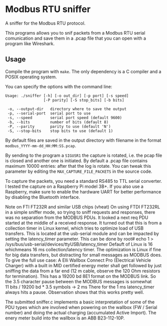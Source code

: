 # Modbus RTU sniffer

A sniffer for the Modbus RTU protocol.

This programs allows you to snif packets from a Modbus RTU serial
comunication and save them in a .pcap file that you can open with
a program like Wireshark.

## Usage

Compile the program with `make`. The only dependency is a C compiler
and a POSIX operating system.

You can specify the options with the command line:

```
Usage: ./sniffer [-h] [-o out_dir] [-p port] [-s speed]
                 [-P parity] [-S stop_bits] [-b bits]

 -o, --output-dir   directory where to save the output
 -p, --serial-port  serial port to use
 -s, --speed        serial port speed (default 9600)
 -b, --bits         number of bits (default 8)
 -P, --parity       parity to use (default 'N')
 -S, --stop-bits    stop bits to use (default 1)
```

By default files are saved in the output directory with filename in
the format `modbus_YYYY-mm-dd_HH:MM:SS.pcap`.

By sending to the program a `SIGUSR1` the capture is rotated, i.e. the pcap
file is closed and another one is initiated. By default a .pcap file contains
maximum 10000 entries: after that the log is rotate. You can tweak this parameter
by editing the `MAX_CAPTURE_FILE_PACKETS` in the source code.

To capture the packets, you need a standard RS485 to TTL serial converter.
I tested the capture on a Raspberry Pi model 3B+. If you also use
a Raspberry, make sure to enable the hardware UART for better performance
by disabling the Bluetooth interface.

Note on FTI FT232R and similar USB chips (vheat)
On using FTDI FT232RL in a simple sniffer mode, so trying to sniff requests and responses, 
there was no separation from the MODBUS PDUs. It looked a next req PDU started at the middle 
of a received response.
It turned out that this is from a collection timer in Linux kernel, which tries to optimize 
load of USB transfers. This is located at the usb-serial module and can be impacted by setting
the latency_timer parameter. This can be done by
root# echo 1 > /sys/bus/usb-serial/devices/ttyUSB<your number>/latency_timer
Defauft of Linux is 16 whichmeans 16 ms collection/latency timer.
The optimization is Linux if fine for big data transfers, but distracting for small messages 
as MODBUS does.
To give the full use case: A Elli Wallbox Connect Pro (Electrical Vehicle Charger) with a built
in MID certified energy meter shall get followed by just sniffing the data from a far end (12 m 
cable, observe the 120 Ohm resistors for termination). This has a 19200 bd 8E1 format on the 
MODBUS link. So the 3.5 character pause between the MODBUS messages is somewhat  
11 bits / 19200 bd * 3.5 symbols -> 2 ms
There for the 1 ms latency_timer always hits a pause.
Observation shows that this works pretty well.

The submitted sniffer.c implements a basic interpretation of some of the PDU types which are 
involved when powering on the wallbox (FW / Serial number) and doing the actual charging 
(accumulated Active Import). The enery meter build into the wallbox is an ABB B23-112-10P.
   
